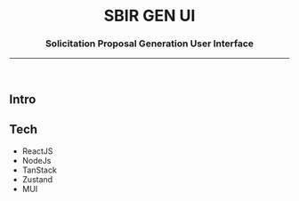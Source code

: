 <a id="readme-top"></a>

<!-- PROJECT LOGO -->
<br />
<div align="center">
  <!-- <a href="https://github.com/genwithai/sbir-gen">
    <img src="images/logo.png" alt="Logo" width="80" height="80">
  </a> -->
  <h1 align="center">SBIR GEN UI</h3>


### Solicitation Proposal Generation User Interface

<hr/>
&nbsp;
</div>

## Intro


## Tech
- ReactJS
- NodeJs
- TanStack
- Zustand
- MUI